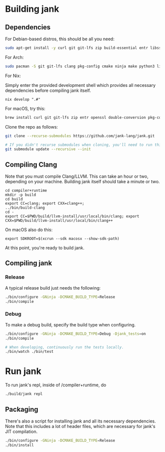 # Building jank
## Dependencies
For Debian-based distros, this should be all you need:

```bash
sudo apt-get install -y curl git git-lfs zip build-essential entr libssl-dev libdouble-conversion-dev pkg-config ninja-build python3-pip cmake debhelper devscripts gnupg zlib1g-dev entr libffi-dev clang libzip-dev libbz2-dev doctest-dev libboost-all-dev gcc-14 g++-14
```

For Arch:

```bash
sudo pacman -S git git-lfs clang pkg-config cmake ninja make python3 libffi entr doctest boost libzip lbzip2
```

For Nix:

Simply enter the provided development shell which provides all necessary dependencies before compiling jank itself.

```
nix develop ".#"
```

For macOS, try this:

```bash
brew install curl git git-lfs zip entr openssl double-conversion pkg-config ninja python cmake gnupg zlib doctest boost libzip lbzip2
```

Clone the repo as follows:

```bash
git clone --recurse-submodules https://github.com/jank-lang/jank.git

# If you didn't recurse submodules when cloning, you'll need to run this.
git submodule update --recursive --init
```

## Compiling Clang
Note that you must compile Clang/LLVM. This can take an hour or two,
depending on your machine. Building jank itself should take a minute or two.

```
cd compiler+runtime
mkdir -p build
cd build
export CC=clang; export CXX=clang++;
../bin/build-clang
cd -
export CC=$PWD/build/llvm-install/usr/local/bin/clang; export CXX=$PWD/build/llvm-install/usr/local/bin/clang++
```

On macOS also do this:
```
export SDKROOT=$(xcrun --sdk macosx --show-sdk-path)
```

At this point, you're ready to build jank.


## Compiling jank

### Release
A typical release build just needs the following:

```bash
./bin/configure -GNinja -DCMAKE_BUILD_TYPE=Release
./bin/compile
```

### Debug
To make a debug build, specify the build type when configuring.

```bash
./bin/configure -GNinja -DCMAKE_BUILD_TYPE=Debug -Djank_tests=on
./bin/compile

# When developing, continuously run the tests locally.
./bin/watch ./bin/test
```

# Run jank
To run jank's repl, inside of /compiler+runtime, do
```bash
./build/jank repl
```

## Packaging
There's also a script for installing jank and all its necessary dependencies.
Note that this includes a lot of header files, which are necessary for jank's
JIT compilation.

```bash
./bin/configure -GNinja -DCMAKE_BUILD_TYPE=Release
./bin/install
```
